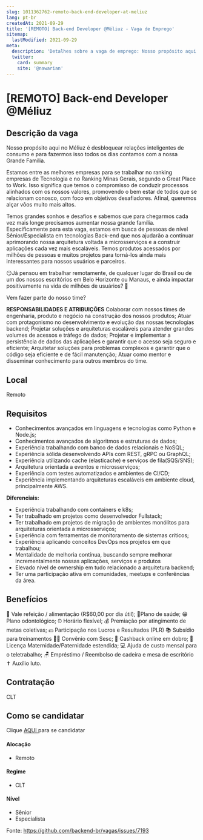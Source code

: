 ```yaml
---
slug: 1011362762-remoto-back-end-developer-at-meliuz
lang: pt-br
createdAt: 2021-09-29
title: '[REMOTO] Back-end Developer @Méliuz - Vaga de Emprego'
sitemap:
  lastModified: 2021-09-29
meta:
  description: 'Detalhes sobre a vaga de emprego: Nosso propósito aqui no Méliuz é desbloquear relações inteligentes de consumo e para fazermos isso todos os dias contamos com a nossa Grande Família. Estamos entre as melhores empresas para se trabalhar no ranking empresas de Tecnologia e no Ranking Minas Gerais, segundo o Great Place to Work. Isso significa que temos o compromisso de conduzir processos alinhados com os nossos valores, promovendo o bem estar de todos que se relacionam conosco, com foco em objetivos desafiadores. Afinal, queremos alçar vôos muito mais altos. Temos grandes sonhos e desafios e sabemos que para chegarmos cada vez mais longe precisamos aumentar nossa grande família. Especificamente para esta vaga, estamos em busca de pessoas de nível Sênior/Especialista em tecnologias Back-end que nos ajudarão a continuar aprimorando nossa arquitetura voltada a microsserviços e a construir aplicações cada vez mais escaláveis. Temos produtos acessados por milhões de pessoas e muitos projetos para torná-los ainda mais interessantes para nossos usuários e parceiros. 😏Já pensou em trabalhar remotamente, de qualquer lugar do Brasil ou de um dos nossos escritórios em Belo Horizonte ou Manaus, e ainda impactar positivamente na vida de milhões de usuários? 🙌 ﻿Vem fazer parte do nosso time? **RESPONSABILIDADES E ATRIBUIÇÕES** Colaborar com nossos times de engenharia, produto e negócio na construção dos nossos produtos; Atuar com protagonismo no desenvolvimento e evolução das nossas tecnologias backend; Projetar soluções e arquiteturas escaláveis para atender grandes volumes de acessos e tráfego de dados; Projetar e implementar a persistência de dados das aplicações e garantir que o acesso seja seguro e eficiente; Arquitetar soluções para problemas complexos e garantir que o código seja eficiente e de fácil manutenção; Atuar como mentor e disseminar conhecimento para outros membros do time.'
  twitter:
    card: summary
    site: '@nawarian'
---
```


# [REMOTO] Back-end Developer @Méliuz

## Descrição da vaga

Nosso propósito aqui no Méliuz é desbloquear relações inteligentes de consumo e para fazermos isso todos os dias contamos com a nossa Grande Família.

Estamos entre as melhores empresas para se trabalhar no ranking empresas de Tecnologia e no Ranking Minas Gerais, segundo o Great Place to Work. Isso significa que temos o compromisso de conduzir processos alinhados com os nossos valores, promovendo o bem estar de todos que se relacionam conosco, com foco em objetivos desafiadores. Afinal, queremos alçar vôos muito mais altos.

Temos grandes sonhos e desafios e sabemos que para chegarmos cada vez mais longe precisamos aumentar nossa grande família. Especificamente para esta vaga, estamos em busca de pessoas de nível Sênior/Especialista em tecnologias Back-end que nos ajudarão a continuar aprimorando nossa arquitetura voltada a microsserviços e a construir aplicações cada vez mais escaláveis. Temos produtos acessados por milhões de pessoas e muitos projetos para torná-los ainda mais interessantes para nossos usuários e parceiros.

😏Já pensou em trabalhar remotamente, de qualquer lugar do Brasil ou de um dos nossos escritórios em Belo Horizonte ou Manaus, e ainda impactar positivamente na vida de milhões de usuários? 🙌

﻿Vem fazer parte do nosso time?

**RESPONSABILIDADES E ATRIBUIÇÕES**
Colaborar com nossos times de engenharia, produto e negócio na construção dos nossos produtos;
Atuar com protagonismo no desenvolvimento e evolução das nossas tecnologias backend;
Projetar soluções e arquiteturas escaláveis para atender grandes volumes de acessos e tráfego de dados;
Projetar e implementar a persistência de dados das aplicações e garantir que o acesso seja seguro e eficiente;
Arquitetar soluções para problemas complexos e garantir que o código seja eficiente e de fácil manutenção;
Atuar como mentor e disseminar conhecimento para outros membros do time.

## Local
Remoto

## Requisitos

- Conhecimentos avançados em linguagens e tecnologias como Python e Node.js;
- Conhecimentos avançados de algoritmos e estruturas de dados;
- Experiência trabalhando com banco de dados relacionais e NoSQL;
- Experiência sólida desenvolvendo APIs com REST, gRPC ou GraphQL;
- Experiência utilizando cache (elasticache) e serviços de fila(SQS/SNS);
- Arquitetura orientada a eventos e microsserviços;
- Experiência com testes automatizados e ambientes de CI/CD;
- Experiência implementando arquiteturas escaláveis em ambiente cloud, principalmente AWS.

**Diferenciais:**

- Experiência trabalhando com containers e k8s;
- Ter trabalhado em projetos como desenvolvedor Fullstack;
- Ter trabalhado em projetos de migração de ambientes monólitos para arquiteturas orientada a microsserviços;
- Experiência com ferramentas de monitoramento de sistemas críticos;
- Experiência aplicando conceitos DevOps nos projetos em que trabalhou;
- Mentalidade de melhoria contínua, buscando sempre melhorar incrementalmente nossas aplicações, serviços e produtos
- Elevado nível de ownership em tudo relacionado a arquitetura backend;
- Ter uma participação ativa em comunidades, meetups e conferências da área.

## Benefícios
🥗 Vale refeição / alimentação (R$60,00 por dia útil);
🤩Plano de saúde;
😁 Plano odontológico;
⏰ Horário flexível;
💰 Premiação por atingimento de metas coletivas;
💵 Participação nos Lucros e Resultados (PLR)
📚 Subsídio para treinamentos
🏊‍♀ Convênio com Sesc;
🤑 Cashback online em dobro;
🤰 Licença Maternidade/Paternidade estendida;
💻 Ajuda de custo mensal para o teletrabalho;
🪑 Empréstimo / Reembolso de cadeira e mesa de escritório
✝ Auxílio luto.

## Contratação
CLT

## Como se candidatar
Clique [AQUI ](https://meliuz.gupy.io/jobs/638688?jobBoardSource=gupy_public_page)para se candidatar


#### Alocação
- Remoto

#### Regime
- CLT

#### Nível
- Sênior
- Especialista




Fonte: https://github.com/backend-br/vagas/issues/7193